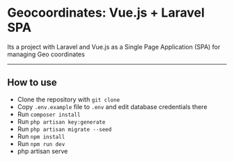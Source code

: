 # Geocoordinates: Vue.js + Laravel SPA

Its a project with Laravel and Vue.js as a Single Page Application (SPA) for managing Geo coordinates


- - - - -

## How to use

- Clone the repository with `git clone`
- Copy `.env.example` file to `.env` and edit database credentials there
- Run `composer install`
- Run `php artisan key:generate`
- Run `php artisan migrate --seed`
- Run `npm install`
- Run `npm run dev`
- php artisan serve
